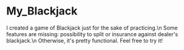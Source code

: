 # My_Blackjack
I created a game of Blackjack just for the sake of practicing.\n
Some features are missing: possibility to split or insurance against dealer's blackjack.\n
Otherwise, it's pretty functional. Feel free to try it!
